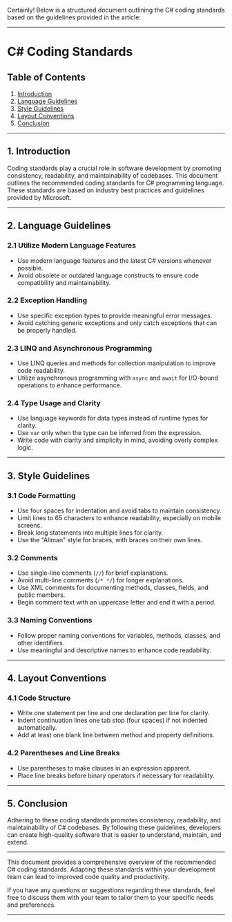Certainly! Below is a structured document outlining the C# coding standards based on the guidelines provided in the article:

---

# C# Coding Standards

## Table of Contents

1. [Introduction](#introduction)
2. [Language Guidelines](#language-guidelines)
3. [Style Guidelines](#style-guidelines)
4. [Layout Conventions](#layout-conventions)
5. [Conclusion](#conclusion)

---

## 1. Introduction <a name="introduction"></a>

Coding standards play a crucial role in software development by promoting consistency, readability, and maintainability of codebases. This document outlines the recommended coding standards for C# programming language. These standards are based on industry best practices and guidelines provided by Microsoft.

---

## 2. Language Guidelines <a name="language-guidelines"></a>

### 2.1 Utilize Modern Language Features
- Use modern language features and the latest C# versions whenever possible.
- Avoid obsolete or outdated language constructs to ensure code compatibility and maintainability.

### 2.2 Exception Handling
- Use specific exception types to provide meaningful error messages.
- Avoid catching generic exceptions and only catch exceptions that can be properly handled.

### 2.3 LINQ and Asynchronous Programming
- Use LINQ queries and methods for collection manipulation to improve code readability.
- Utilize asynchronous programming with `async` and `await` for I/O-bound operations to enhance performance.

### 2.4 Type Usage and Clarity
- Use language keywords for data types instead of runtime types for clarity.
- Use `var` only when the type can be inferred from the expression.
- Write code with clarity and simplicity in mind, avoiding overly complex logic.

---

## 3. Style Guidelines <a name="style-guidelines"></a>

### 3.1 Code Formatting
- Use four spaces for indentation and avoid tabs to maintain consistency.
- Limit lines to 65 characters to enhance readability, especially on mobile screens.
- Break long statements into multiple lines for clarity.
- Use the "Allman" style for braces, with braces on their own lines.

### 3.2 Comments
- Use single-line comments (`//`) for brief explanations.
- Avoid multi-line comments (`/* */`) for longer explanations.
- Use XML comments for documenting methods, classes, fields, and public members.
- Begin comment text with an uppercase letter and end it with a period.

### 3.3 Naming Conventions
- Follow proper naming conventions for variables, methods, classes, and other identifiers.
- Use meaningful and descriptive names to enhance code readability.

---

## 4. Layout Conventions <a name="layout-conventions"></a>

### 4.1 Code Structure
- Write one statement per line and one declaration per line for clarity.
- Indent continuation lines one tab stop (four spaces) if not indented automatically.
- Add at least one blank line between method and property definitions.

### 4.2 Parentheses and Line Breaks
- Use parentheses to make clauses in an expression apparent.
- Place line breaks before binary operators if necessary for readability.

---

## 5. Conclusion <a name="conclusion"></a>

Adhering to these coding standards promotes consistency, readability, and maintainability of C# codebases. By following these guidelines, developers can create high-quality software that is easier to understand, maintain, and extend.

---

This document provides a comprehensive overview of the recommended C# coding standards. Adapting these standards within your development team can lead to improved code quality and productivity.

If you have any questions or suggestions regarding these standards, feel free to discuss them with your team to tailor them to your specific needs and preferences.

---
